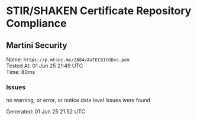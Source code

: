# STIR/SHAKEN Certificate Repository Compliance

## Martini Security

Name: `https://p.mtsec.me/2884/AaTEC81tGDvs.pem`\
Tested At: 01 Jun 25 21:49 UTC\
Time: 80ms

### Issues

no warning, or error, or notice date level issues were found

Generated: 01 Jun 25 21:52 UTC